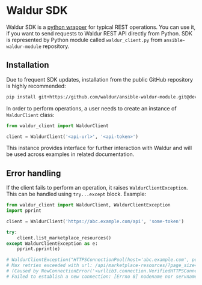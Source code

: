 # Waldur SDK

Waldur SDK is a [python wrapper](https://github.com/waldur/ansible-waldur-module/blob/develop/waldur_client.py)
for typical REST operations.
You can use it, if you want to send requests to Waldur REST API directly from Python.
SDK is represented by Python module called `waldur_client.py` from `ansible-waldur-module` repository.

## Installation

Due to frequent SDK updates, installation from the public GitHub repository is highly recommended:

```bash
pip install git+https://github.com/waldur/ansible-waldur-module.git@develop
```

In order to perform operations, a user needs to create an instance of `WaldurClient` class:

```python
from waldur_client import WaldurClient

client = WaldurClient('<api-url>', '<api-token>')
```

This instance provides interface for further interaction with Waldur and will be used across examples in related documentation.

## Error handling

If the client fails to perform an operation, it raises `WaldurClientException`. This can be handled using `try...except` block.
Example:

```python
from waldur_client import WaldurClient, WaldurClientException
import pprint

client = WaldurClient('https://abc.example.com/api', 'some-token')

try:
    client.list_marketplace_resources()
except WaldurClientException as e:
    pprint.pprint(e)

# WaldurClientException("HTTPSConnectionPool(host='abc.example.com', port=443):
# Max retries exceeded with url: /api/marketplace-resources/?page_size=200
# (Caused by NewConnectionError('<urllib3.connection.VerifiedHTTPSConnection object at 0x110636430>:
# Failed to establish a new connection: [Errno 8] nodename nor servname provided, or not known'))")
```
